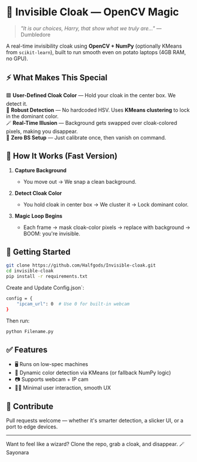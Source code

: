# 🧥 Invisible Cloak — OpenCV Magic


> *"It is our choices, Harry, that show what we truly are..."* — Dumbledore

A real-time invisibility cloak using **OpenCV + NumPy** (optionally KMeans from `scikit-learn`), built to run smooth even on potato laptops (4GB RAM, no GPU).

## ⚡ What Makes This Special

🟩 **User-Defined Cloak Color** — Hold your cloak in the center box. We detect it.  
🎯 **Robust Detection** — No hardcoded HSV. Uses **KMeans clustering** to lock in the dominant color.  
🪄 **Real-Time Illusion** — Background gets swapped over cloak-colored pixels, making you disappear.  
🔌 **Zero BS Setup** — Just calibrate once, then vanish on command.

## 🧠 How It Works (Fast Version)

1. **Capture Background**  
   - You move out → We snap a clean background.

2. **Detect Cloak Color**  
   - You hold cloak in center box → We cluster it → Lock dominant color.

3. **Magic Loop Begins**  
   - Each frame → mask cloak-color pixels → replace with background → BOOM: you're invisible.

## 🚀 Getting Started

```bash
git clone https://github.com/Halfgods/Invisible-cloak.git
cd invisible-cloak
pip install -r requirements.txt
```
Create and Update Config.json`:
```bash
config = {
    "ipcam_url": 0  # Use 0 for built-in webcam
}
```

Then run:
```bash
python Filename.py
```

## ✅ Features

- 🖥️ Runs on low-spec machines  
- 🎨 Dynamic color detection via KMeans (or fallback NumPy logic)  
- 📷 Supports webcam + IP cam  
- 🧑‍💻 Minimal user interaction, smooth UX  

## 🤝 Contribute

Pull requests welcome — whether it's smarter detection, a slicker UI, or a port to edge devices.

---

Want to feel like a wizard? Clone the repo, grab a cloak, and disappear. 🪄
Sayonara
